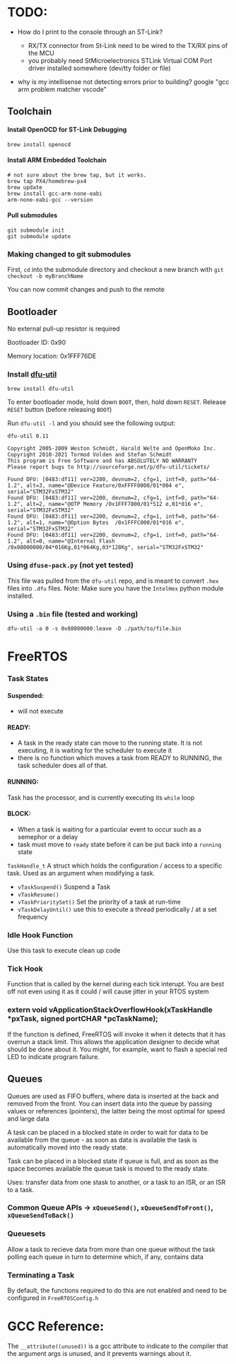 # TODO:
- How do I print to the console through an ST-Link?
    - RX/TX connector from St-Link need to be wired to the TX/RX pins of the MCU
    - you probably need StMicroelectronics STLink Virtual COM Port driver installed somewhere (dev/tty folder or file)

- why is my intellisense not detecting errors prior to building?
    google "gcc arm problem matcher vscode"


## Toolchain

#### Install OpenOCD for ST-Link Debugging
```
brew install openocd
```

#### Install ARM Embedded Toolchain
```
# not sure about the brew tap, but it works.
brew tap PX4/homebrew-px4
brew update
brew install gcc-arm-none-eabi
arm-none-eabi-gcc --version
```

#### Pull submodules
```
git submodule init
git submodule update
```

### Making changed to git submodules
First, `cd` into the submodule directory and checkout a new branch with `git checkout -b myBranchName`

You can now commit changes and push to the remote

## Bootloader
No external pull-up resistor is required

Bootloader ID: 0x90

Memory location: 0x1FFF76DE

### Install [dfu-util](http://dfu-util.sourceforge.net/)
```
brew install dfu-util
```

To enter bootloader mode, hold down `BOOT`, then, hold down `RESET`. Release `RESET` button (before releasing `BOOT`)

Run `dfu-util -l` and you should see the following output:
```
dfu-util 0.11

Copyright 2005-2009 Weston Schmidt, Harald Welte and OpenMoko Inc.
Copyright 2010-2021 Tormod Volden and Stefan Schmidt
This program is Free Software and has ABSOLUTELY NO WARRANTY
Please report bugs to http://sourceforge.net/p/dfu-util/tickets/

Found DFU: [0483:df11] ver=2200, devnum=2, cfg=1, intf=0, path="64-1.2", alt=3, name="@Device Feature/0xFFFF0000/01*004 e", serial="STM32FxSTM32"
Found DFU: [0483:df11] ver=2200, devnum=2, cfg=1, intf=0, path="64-1.2", alt=2, name="@OTP Memory /0x1FFF7800/01*512 e,01*016 e", serial="STM32FxSTM32"
Found DFU: [0483:df11] ver=2200, devnum=2, cfg=1, intf=0, path="64-1.2", alt=1, name="@Option Bytes  /0x1FFFC000/01*016 e", serial="STM32FxSTM32"
Found DFU: [0483:df11] ver=2200, devnum=2, cfg=1, intf=0, path="64-1.2", alt=0, name="@Internal Flash  /0x08000000/04*016Kg,01*064Kg,03*128Kg", serial="STM32FxSTM32"
```

### Using `dfuse-pack.py` (not yet tested)
This file was pulled from the `dfu-util` repo, and is meant to convert `.hex` files into `.dfu` files.
Note: Make sure you have the `IntelHex` python module installed.

### Using a `.bin` file (tested and working)

`dfu-util -a 0 -s 0x08000000:leave -D ./path/to/file.bin`


# FreeRTOS

### Task States

#### Suspended:
- will not execute
#### READY:
- A task in the ready state can move to the running state. It is not executing, it is waiting for the scheduler to execute it
- there is no function which moves a task from READY to RUNNING, the task scheduler does all of that.
#### RUNNING:
Task has the processor, and is currently executing its `while` loop
#### BLOCK:
- When a task is waiting for a particular event to occur such as a semephor or a delay
- task must move to `ready` state before it can be put back into a `running` state

`TaskHandle_t` A struct which holds the configuration / access to a specific task. Used as an argument when modifying a task.

- `vTaskSuspend()` Suspend a Task
- `vTaskResume()`
- `vTaskPrioritySet()` Set the priority of a task at run-time
- `vTaskDelayUntil()` use this to execute a thread periodically / at a set frequency

### Idle Hook Function
Use this task to execute clean up code

### Tick Hook
Function that is called by the kernel during each tick interupt.
You are best off not even using it as it could / will cause jitter in your RTOS system

### extern void vApplicationStackOverflowHook(xTaskHandle *pxTask, signed portCHAR *pcTaskName);
If the function is defined, FreeRTOS will invoke it when it detects that it has overrun a stack limit. This allows the application designer to decide what should be done about it. You might, for example, want to flash a special red LED to indicate program failure.

## Queues

Queues are used as FIFO buffers, where data is inserted at the back and removed from the front. You can insert data into the queue by passing values or references (pointers), the latter being the most optimal for speed and large data

A task can be placed in a blocked state in order to wait for data to be available from the queue - as soon as data is available the task is automatically moved into the ready state.

Task can be placed in a blocked state if queue is full, and as soon as the space becomes available the queue task is moved to the ready state.

Uses: transfer data from one stask to another, or a task to an ISR, or an ISR to a task.

### Common Queue APIs -> `xQueueSend()`, `xQueueSendToFront()`, `xQueueSendToBack()`

### Queuesets
Allow a task to recieve data from more than one queue without the task polling each queue in turn to determine which, if any, contains data

### Terminating a Task
By default, the functions required to do this are not enabled and need to be configured in `FreeRTOSConfig.h`

# GCC Reference:

The `__attribute((unused))` is a gcc attribute to indicate to the compiler that the argument args is unused, and it prevents warnings about it.